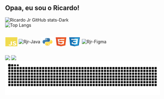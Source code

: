 ## Opaa, eu sou o Ricardo!

![Ricardo Jr GitHub stats-Dark](https://github-readme-stats.vercel.app/api?username=ricardojrdev&show_icons=true&theme=dark&card_width=450)
<br>
![Top Langs](https://github-readme-stats.vercel.app/api/top-langs/?username=ricardojrdev&layout=compact&theme=dark&card_width=450)

<div style="display: inline_block"><br>
  <img align="center" alt="Rjr-Js" height="30" width="40" src="https://raw.githubusercontent.com/devicons/devicon/master/icons/javascript/javascript-plain.svg">
  <img align="center" alt="Rjr-Java" height="30" width="40" src="https://cdn.jsdelivr.net/gh/devicons/devicon@latest/icons/java/java-original-wordmark.svg">
  <img align="center" alt="Rjr-Python" height="30" width="40" src="https://raw.githubusercontent.com/devicons/devicon/master/icons/python/python-original.svg">
  <img align="center" alt="Rjr-HTML" height="30" width="40" src="https://raw.githubusercontent.com/devicons/devicon/master/icons/html5/html5-original.svg">
  <img align="center" alt="Rjr-CSS" height="30" width="40" src="https://raw.githubusercontent.com/devicons/devicon/master/icons/css3/css3-original.svg">
  <img align="center" alt="Rjr-Figma" height="30" width="40" src="https://cdn.jsdelivr.net/gh/devicons/devicon@latest/icons/figma/figma-original.svg">
</div>

##

<div> 
  <a href = "mailto:ricardojr.unifor@gmail.com"><img src="https://img.shields.io/badge/-Gmail-%23333?style=for-the-badge&logo=gmail&logoColor=white" target="_blank"></a>
  <a href="https://www.linkedin.com/in/oricardojr/" target="_blank"><img src="https://img.shields.io/badge/-LinkedIn-%230077B5?style=for-the-badge&logo=linkedin&logoColor=white" target="_blank"></a> 
</div>

<picture align="center">
  <source media="(prefers-color-scheme: dark)" srcset="https://raw.githubusercontent.com/ricardojrdev/ricardojrdev/output/github-contribution-grid-snake-dark.svg">
  <source media="(prefers-color-scheme: light)" srcset="https://raw.githubusercontent.com/ricardojrdev/ricardojrdev/output/github-contribution-grid-snake-dark.svg">
  <img align="center" alt="github contribution grid snake animation" src="https://raw.githubusercontent.com/ricardojrdev/ricardojrdev/output/github-contribution-grid-snake.svg">
</picture>
